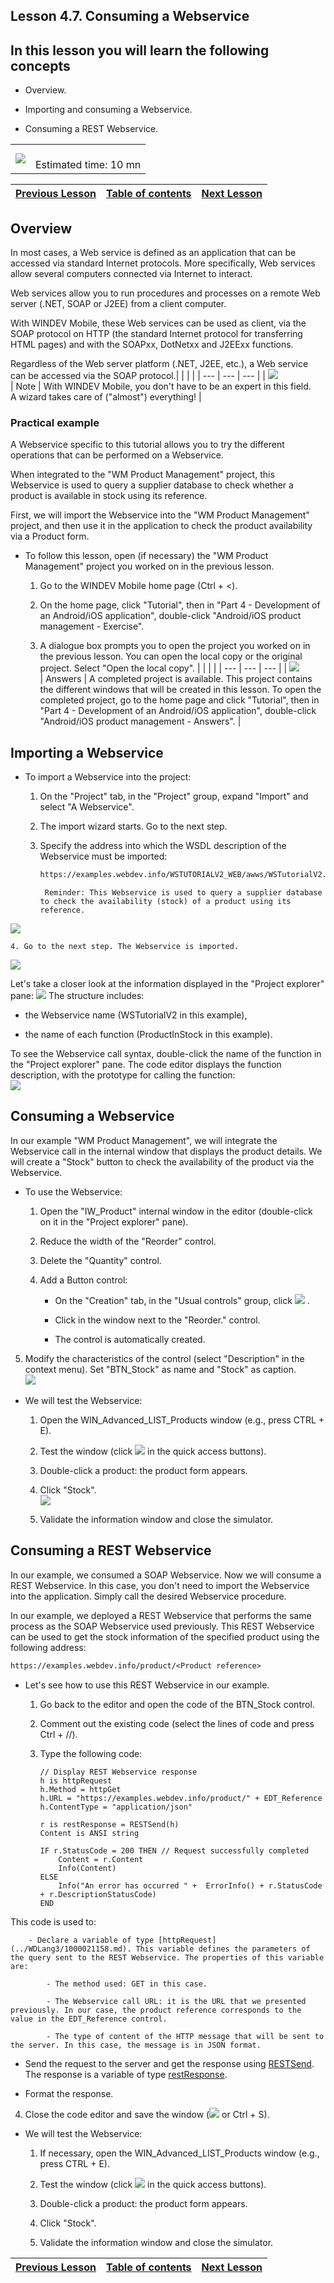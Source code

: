 
## Lesson 4.7. Consuming a Webservice
<a name="NOTE1"></a>
<a name="NOTE1_1"></a>


## In this lesson you will learn the following concepts
<a name="this_lesson_you_will_learn_the_following_concepts_ELTTEXTE000238"></a>


- Overview.

- Importing and consuming a Webservice.

- Consuming a REST Webservice.





|   |   |
| --- | --- |
| ![](https://doc.pcsoft.fr/en-US/images/image.awp?langid=3&name=dur%E9e.png)<br> | <br>Estimated time: 10 mn |



| [Previous Lesson](../TutoWM/1410087581.md) | [Table of contents](../TutoWM/1410087586.md) | [Next Lesson](../TutoWM/1410087576.md) |
| --- | --- | --- |





<a name="NOTE2"></a>
<a name="NOTE2_1"></a>


## Overview
<a name="overview_ELTTEXTE000285"></a>
In most cases, a Web service is defined as an application that can be accessed via standard Internet protocols. More specifically, Web services allow several computers connected via Internet to interact.

Web services allow you to run procedures and processes on a remote Web server (.NET, SOAP or J2EE) from a client computer.

With WINDEV Mobile, these Web services can be used as client, via the SOAP protocol on HTTP (the standard Internet protocol for transferring HTML pages) and with the SOAPxx, DotNetxx and J2EExx functions.

Regardless of the Web server platform (.NET, J2EE, etc.), a Web service can be accessed via the SOAP protocol.|   |   |   |
| --- | --- | --- |
| ![](https://doc.pcsoft.fr/en-US/images/image.awp?langid=3&name=note.png)<br> | Note | With WINDEV Mobile, you don't have to be an expert in this field. <br>A wizard takes care of ("almost") everything! |




<a name="NOTE2_2"></a>


### Practical example
<a name="practical_example_ELTPARAGRAPHE000041"></a>

A Webservice specific to this tutorial allows you to try the different operations that can be performed on a Webservice.

When integrated to the "WM Product Management" project, this Webservice is used to query a supplier database to check whether a product is available in stock using its reference.

First, we will import the Webservice into the "WM Product Management" project, and then use it in the application to check the product availability via a Product form.

- To follow this lesson, open (if necessary) the "WM Product Management" project you worked on in the previous lesson.

	1. Go to the WINDEV Mobile home page (Ctrl + &lt;).  

	2. On the home page, click "Tutorial", then in "Part 4 - Development of an Android/iOS application", double-click "Android/iOS product management - Exercise".

	3. A dialogue box prompts you to open the project you worked on in the previous lesson. You can open the local copy or the original project. Select "Open the local copy". 
			|   |   |   |
| --- | --- | --- |
| ![](https://doc.pcsoft.fr/en-US/images/image.awp?langid=3&name=exemple-WM.png)<br> | Answers | A completed project is available. This project contains the different windows that will be created in this lesson. To open the completed project, go to the home page and click "Tutorial", then in "Part 4 - Development of an Android/iOS application", double-click "Android/iOS product management - Answers". |











<a name="NOTE3"></a>
<a name="NOTE3_1"></a>


## Importing a Webservice
<a name="importing_webservice_ELTTEXTE000351"></a>


- To import a Webservice into the project:

	1. On the "Project" tab, in the "Project" group, expand "Import" and select "A Webservice".

	2. The import wizard starts. Go to the next step.

	3. Specify the address into which the WSDL description of the Webservice must be imported: 
			
		```txt
		https://examples.webdev.info/WSTUTORIALV2_WEB/awws/WSTutorialV2.awws?wsdl
		```

			Reminder: This Webservice is used to query a supplier database to check the availability (stock) of a product using its reference.  
![](https://doc.pcsoft.fr/en-US/images/image.awp?langid=3&name=P4_MP%20-%20Consommation%20WS%20-%20HC%20N%B0001.jpg&type=thumb)


	4. Go to the next step. The Webservice is imported.  
![](https://doc.pcsoft.fr/en-US/images/image.awp?langid=3&name=P4_MP%20-%20Consommation%20WS%20-%20HC%20N%B0002.jpg&type=thumb)




Let's take a closer look at the information displayed in the "Project explorer" pane: 
![](https://doc.pcsoft.fr/en-US/images/image.awp?langid=3&name=P4_MP%20-%20Consommation%20WS%20-%20HC%20N%B0003.jpg)
The structure includes:

- the Webservice name (WSTutorialV2 in this example),

- the name of each function (ProductInStock in this example).




To see the Webservice call syntax, double-click the name of the function in the "Project explorer" pane. The code editor displays the function description, with the prototype for calling the function:  
![](https://doc.pcsoft.fr/en-US/images/image.awp?langid=3&name=P4_MP%20-%20Consommation%20WS%20-%20HC%20N%B0004.jpg&type=thumb)


<a name="NOTE4"></a>
<a name="NOTE4_1"></a>


## Consuming a Webservice
<a name="consuming_webservice_ELTTEXTE000375"></a>
In our example "WM Product Management", we will integrate the Webservice call in the internal window that displays the product details. We will create a "Stock" button to check the availability of the product via the Webservice.



- To use the Webservice:

	1. Open the "IW_Product" internal window in the editor (double-click on it in the "Project explorer" pane).

	2. Reduce the width of the "Reorder" control. 

	3. Delete the "Quantity" control. 

	4. Add a Button control:

		- On the "Creation" tab, in the "Usual controls" group, click ![](https://doc.pcsoft.fr/en-US/images/image.awp?langid=3&name=ICO_Bouton_WM_GAF.jpg)
.

		- Click in the window next to the "Reorder." control.

		- The control is automatically created.




5. Modify the characteristics of the control (select "Description" in the context menu). Set "BTN_Stock" as name and "Stock" as caption.  
![](https://doc.pcsoft.fr/en-US/images/image.awp?langid=3&name=P4_MP%20-%20Consommation%20WS%20-%20HC%20N%B0005.jpg)




- We will test the Webservice:

	1. Open the WIN_Advanced_LIST_Products window (e.g., press CTRL + E). 

	2. Test the window (click ![](https://doc.pcsoft.fr/en-US/images/image.awp?langid=3&name=ICO_GO_Fen_WM_GAF.jpg)
 in the quick access buttons).

	3. Double-click a product: the product form appears. 

	4. Click "Stock".  
![](https://doc.pcsoft.fr/en-US/images/image.awp?langid=3&name=P4_MP%20-%20Consommation%20WS%20-%20HC%20N%B0006.jpg&type=thumb)


	5. Validate the information window and close the simulator. 




<a name="NOTE5"></a>
<a name="NOTE5_1"></a>


## Consuming a REST Webservice
<a name="consuming_rest_webservice_ELTTEXTE000399"></a>
In our example, we consumed a SOAP Webservice. Now we will consume a REST Webservice. In this case, you don't need to import the Webservice into the application. Simply call the desired Webservice procedure. 

In our example, we deployed a REST Webservice that performs the same process as the SOAP Webservice used previously. This REST Webservice can be used to get the stock information of the specified product using the following address: 

```txt
https://examples.webdev.info/product/<Product reference>
```






- Let's see how to use this REST Webservice in our example. 

	1. Go back to the editor and open the code of the BTN_Stock control. 

	2. Comment out the existing code (select the lines of code and press Ctrl + //). 

	3. Type the following code: 
			
		```wl
		// Display REST Webservice response
		h is httpRequest
		h.Method = httpGet
		h.URL = "https://examples.webdev.info/product/" + EDT_Reference
		h.ContentType = "application/json"
		
		r is restResponse = RESTSend(h)
		Content is ANSI string
		
		IF r.StatusCode = 200 THEN // Request successfully completed
			Content = r.Content
			Info(Content)
		ELSE
			Info("An error has occurred " +  ErrorInfo() + r.StatusCode + r.DescriptionStatusCode)
		END
		```
This code is used to: 

		- Declare a variable of type [httpRequest](../WDLang3/1000021158.md). This variable defines the parameters of the query sent to the REST Webservice. The properties of this variable are: 

			- The method used: GET in this case. 

			- The Webservice call URL: it is the URL that we presented previously. In our case, the product reference corresponds to the value in the EDT_Reference control.

			- The type of content of the HTTP message that will be sent to the server. In this case, the message is in JSON format. 




- Send the request to the server and get the response using [RESTSend](../WDLang3/1000021476.md). The response is a variable of type [restResponse](../WDLang3/1000021477.md). 

- Format the response. 

4. Close the code editor and save the window (![](https://doc.pcsoft.fr/en-US/images/image.awp?langid=3&name=ICO_Sauver_WM_GAF.jpg)
 or Ctrl + S).




- We will test the Webservice:

	1. If necessary, open the WIN_Advanced_LIST_Products window (e.g., press CTRL + E). 

	2. Test the window (click ![](https://doc.pcsoft.fr/en-US/images/image.awp?langid=3&name=ICO_GO_Fen_WM_GAF.jpg)
 in the quick access buttons).

	3. Double-click a product: the product form appears. 

	4. Click "Stock". 

	5. Validate the information window and close the simulator. 







| [Previous Lesson](../TutoWM/1410087581.md) | [Table of contents](../TutoWM/1410087586.md) | [Next Lesson](../TutoWM/1410087576.md) |
| --- | --- | --- |




